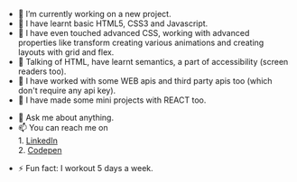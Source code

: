 

- 🔭 I’m currently working on a new project. 
- 🌱 I have learnt basic HTML5, CSS3 and Javascript.
- 🌱 I have even touched advanced CSS, working with advanced properties like transform creating various animations and creating layouts with grid and flex.
- 🌱 Talking of HTML, have learnt semantics, a part of accessibility (screen readers too).
- 🌱 I have worked with some WEB apis and third party apis too (which don't require any api key).
- 🌱 I have made some mini projects with REACT too.
<!-- - 👯 I’m looking to collaborate on github.  -->
<!-- - 🤔 I’m looking for help with ... -->
- 💬 Ask me about anything.
- 📫 You can reach me on   
      1. [LinkedIn](https://www.linkedin.com/in/ayush-gupta-0b01691b3/) <br>
      2. [Codepen](https://codepen.io/fitc0de)
<!-- - 😄 Pronouns: ... -->
- ⚡ Fun fact: I workout 5 days a week.
